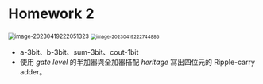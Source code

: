 # Homework 2 

<img src="C:\Users\Xaio\AppData\Roaming\Typora\typora-user-images\image-20230419222051323.png" alt="image-20230419222051323" style="zoom: 80%;" />

<img src="C:\Users\Xaio\AppData\Roaming\Typora\typora-user-images\image-20230419222744886.png" alt="image-20230419222744886" style="zoom: 67%;" />

- a-3bit、b-3bit、sum-3bit、cout-1bit
- 使用 *gate level* 的半加器與全加器搭配 *heritage* 寫出四位元的 Ripple-carry adder。

